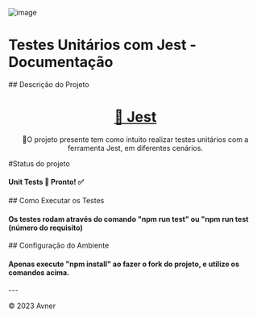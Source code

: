 ![image](https://github.com/henriqueAvner/unit-tests-js/assets/133919307/7f16a27e-7aea-4a7c-b9b3-e4918ebce8a2)

<h1>Testes Unitários com Jest - Documentação</h1>

<span>## Descrição do Projeto</span>
<h1 align="center">
    <a href="https://jestjs.io/pt-BR/">🔗 Jest</a>
</h1>
<p align="center">🚀O projeto presente tem como intuito realizar testes unitários com a ferramenta Jest, em diferentes cenários.</p>

<span>#Status do projeto</span>
<h4>
	
Unit Tests 🚀 Pronto! :white_check_mark:
</h4>

<span>## Como Executar os Testes</span>

<h4> 
	Os testes rodam através do comando "npm run test" ou "npm run test (número do requisito)
</h4>

<span>## Configuração do Ambiente<span>
<h4> 
	Apenas execute "npm install" ao fazer o fork do projeto, e utilize os comandos acima.
</h4>
---

&copy; 2023 Avner
